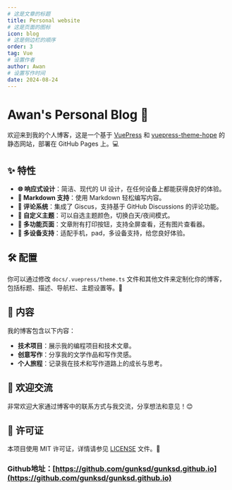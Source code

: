 ```yaml
---
# 这是文章的标题
title: Personal website
# 这是页面的图标
icon: blog
# 这是侧边栏的顺序
order: 3
tag: Vue
# 设置作者
author: Awan
# 设置写作时间
date: 2024-08-24
---
```

# Awan's Personal Blog 🚀

欢迎来到我的个人博客，这是一个基于 [VuePress](https://vuepress.vuejs.org/) 和 [vuepress-theme-hope](https://vuepress-theme-hope.github.io/v2/) 的静态网站，部署在 GitHub Pages 上。💻

## ✨ 特性

- **🌐 响应式设计**：简洁、现代的 UI 设计，在任何设备上都能获得良好的体验。
- **📝 Markdown 支持**：使用 Markdown 轻松编写内容。
- **💬 评论系统**：集成了 Giscus，支持基于 GitHub Discussions 的评论功能。
- **🔅 自定义主题**：可以自选主题颜色，切换白天/夜间模式。
- **🛀 多功能页面**：文章附有打印按钮，支持全屏查看，还有图片查看器。
- **🐶 多设备支持**：适配手机，pad，多设备支持，给您良好体验。

## 🛠 配置

你可以通过修改 `docs/.vuepress/theme.ts` 文件和其他文件来定制化你的博客，包括标题、描述、导航栏、主题设置等。🎨

## 📖 内容

我的博客包含以下内容：

- **技术项目**：展示我的编程项目和技术文章。
- **创意写作**：分享我的文学作品和写作灵感。
- **个人旅程**：记录我在技术和写作道路上的成长与思考。

## 🎉 欢迎交流

非常欢迎大家通过博客中的联系方式与我交流，分享想法和意见！😊

## 📜 许可证

本项目使用 MIT 许可证，详情请参见 [LICENSE](/LICENSE) 文件。📝

### Github地址：[https://github.com/gunksd/gunksd.github.io](https://github.com/gunksd/gunksd.github.io)